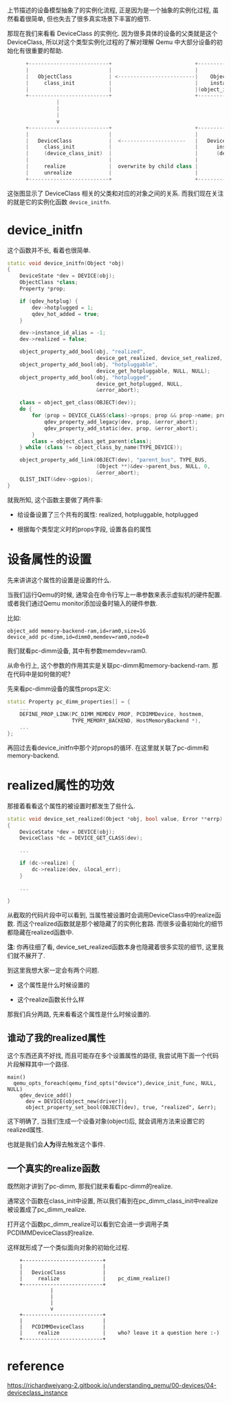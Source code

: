 
上节描述的设备模型抽象了的实例化流程, 正是因为是一个抽象的实例化过程, 虽然看着很简单, 但也失去了很多真实场景下丰富的细节.

那现在我们来看看 DeviceClass 的实例化. 因为很多具体的设备的父类就是这个 DeviceClass, 所以对这个类型实例化过程的了解对理解 Qemu 中大部分设备的初始化有很重要的帮助.

```cpp
      +--------------------------+                           +----------------------+
      |                          |                           |                      |
      |   ObjectClass            | <-------------------------|    Object            |
      |     class_init           |                           |    instance_init     |
      |                          |                           |(object_instance_init)|
      +--------------------------+                           +----------------------+
                |                                                      |
                |                                                      |
                |                                                      |
                v                                                      v
      +--------------------------+                           +----------------------+
      |                          |                           |                      |
      |   DeviceClass            |  <---------------------   |   DeviceState        |
      |     class_init           |                           |      instance_init   |
      |     (device_class_init)  |                           |      (device_initfn) |
      |                          |                           |                      |
      |     realize              |  overwrite by child class |                      |
      |     unrealize            |                           |                      |
      +--------------------------+                           +----------------------+
```

这张图显示了 DeviceClass 相关的父类和对应的对象之间的关系. 而我们现在关注的就是它的实例化函数 `device_initfn`.

# device_initfn

这个函数并不长, 看着也很简单.

```cpp
static void device_initfn(Object *obj)
{
    DeviceState *dev = DEVICE(obj);
    ObjectClass *class;
    Property *prop;

    if (qdev_hotplug) {
        dev->hotplugged = 1;
        qdev_hot_added = true;
    }

    dev->instance_id_alias = -1;
    dev->realized = false;

    object_property_add_bool(obj, "realized",
                             device_get_realized, device_set_realized, NULL);
    object_property_add_bool(obj, "hotpluggable",
                             device_get_hotpluggable, NULL, NULL);
    object_property_add_bool(obj, "hotplugged",
                             device_get_hotplugged, NULL,
                             &error_abort);

    class = object_get_class(OBJECT(dev));
    do {
        for (prop = DEVICE_CLASS(class)->props; prop && prop->name; prop++) {
            qdev_property_add_legacy(dev, prop, &error_abort);
            qdev_property_add_static(dev, prop, &error_abort);
        }
        class = object_class_get_parent(class);
    } while (class != object_class_by_name(TYPE_DEVICE));

    object_property_add_link(OBJECT(dev), "parent_bus", TYPE_BUS,
                             (Object **)&dev->parent_bus, NULL, 0,
                             &error_abort);
    QLIST_INIT(&dev->gpios);
}
```

就我所知, 这个函数主要做了两件事:

* 给设备设置了三个共有的属性: realized, hotpluggable, hotplugged

* 根据每个类型定义时的props字段, 设置各自的属性

# 设备属性的设置

先来讲讲这个属性的设置是设置的什么.

当我们运行Qemu的时候, 通常会在命令行写上一串参数来表示虚拟机的硬件配置. 或者我们通过Qemu monitor添加设备时输入的硬件参数.

比如:

```
object_add memory-backend-ram,id=ram0,size=1G
device_add pc-dimm,id=dimm0,memdev=ram0,node=0
```

我们就看pc-dimm设备, 其中有参数memdev=ram0.

从命令行上, 这个参数的作用其实是关联pc-dimm和memory-backend-ram. 那在代码中是如何做的呢?

先来看pc-dimm设备的属性props定义:

```cpp
static Property pc_dimm_properties[] = {
    ...
    DEFINE_PROP_LINK(PC_DIMM_MEMDEV_PROP, PCDIMMDevice, hostmem,
                     TYPE_MEMORY_BACKEND, HostMemoryBackend *),
    ...
};
```

再回过去看device_initfn中那个对props的循环. 在这里就关联了pc-dimm和memory-backend.

# realized属性的功效

那接着看看这个属性的被设置时都发生了些什么.

```cpp
static void device_set_realized(Object *obj, bool value, Error **errp)
{
    DeviceState *dev = DEVICE(obj);
    DeviceClass *dc = DEVICE_GET_CLASS(dev);

    ...

    if (dc->realize) {
        dc->realize(dev, &local_err);
    }

    ...

}
```

从截取的代码片段中可以看到, 当属性被设置时会调用DeviceClass中的realize函数. 而这个realized函数就是那个被隐藏了的实例化套路. 而很多设备初始化的细节都隐藏在realized函数中.

**注**: 你再往细了看, device_set_realized函数本身也隐藏着很多实现的细节, 这里我们就不展开了.

到这里我想大家一定会有两个问题.

* 这个属性是什么时候设置的

* 这个realize函数长什么样

那我们兵分两路, 先来看看这个属性是什么时候设置的.

## 谁动了我的realized属性

这个东西还真不好找, 而且可能存在多个设置属性的路径, 我尝试用下面一个代码片段解释其中一个路径.

```
main()
  qemu_opts_foreach(qemu_find_opts("device"),device_init_func, NULL, NULL)
    qdev_device_add()
      dev = DEVICE(object_new(driver));
      object_property_set_bool(OBJECT(dev), true, "realized", &err);
```

这下明确了, 当我们生成一个设备对象(object)后, 就会调用方法来设置它的realized属性.

也就是我们会**人为**得去触发这个事件.

## 一个真实的realize函数

既然刚才讲到了pc-dimm, 那我们就来看看pc-dimm的realize.

通常这个函数在class_init中设置, 所以我们看到在pc_dimm_class_init中realize被设置成了pc_dimm_realize.

打开这个函数pc_dimm_realize可以看到它会进一步调用子类PCDIMMDeviceClass的realize.

这样就形成了一个类似面向对象的初始化过程.

```
    +--------------------------+
    |                          |
    |   DeviceClass            |
    |     realize              |    pc_dimm_realize()
    +--------------------------+
              |
              |
              |
              v
    +--------------------------+
    |                          |
    |   PCDIMMDeviceClass      |
    |     realize              |    who? leave it a question here :-)
    +--------------------------+
```

# reference

https://richardweiyang-2.gitbook.io/understanding_qemu/00-devices/04-deviceclass_instance